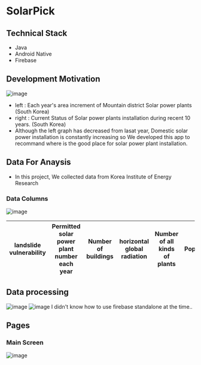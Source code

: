 # SolarPick

## Technical Stack
- Java
- Android Native
- Firebase

## Development Motivation

![image](https://user-images.githubusercontent.com/72008909/208888804-c8da275b-174f-4054-9a25-6b059834084e.png)
- left : Each year's area increment of Mountain district Solar power plants (South Korea)
- right : Current Status of Solar power plants installation during recent 10 years. (South Korea)
- Although the left graph has decreased from lasat year, Domestic solar power installation is constantly increasing so We developed this app to recommand where is the good place for solar power plant installation.

## Data For Anaysis
- In this project, We collected data from Korea Institute of Energy Research
### Data Columns
![image](https://user-images.githubusercontent.com/72008909/208891349-5798c0de-a3f4-49d5-87cf-37154afa233e.png)

|landslide vulnerability|Permitted solar power plant number each year|Number of buildings|horizontal global radiation|Number of all kinds of plants|Population|
|--|--|--|--|--|--|

## Data processing

![image](https://user-images.githubusercontent.com/72008909/208892525-48b163d3-2768-4c2f-a628-23d075161cb9.png)
![image](https://user-images.githubusercontent.com/72008909/208893093-694e3e06-f041-458a-a96e-52e17b48443b.png)
I didn't know how to use firebase standalone at the time..

## Pages

### Main Screen
![image](https://user-images.githubusercontent.com/72008909/208895331-7a96d273-bc9a-4530-8b99-0d36d2659ffd.png)


